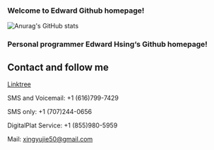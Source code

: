 ### Welcome to Edward Github homepage!
![Anurag's GitHub stats](https://github-readme-stats.vercel.app/api?username=xingyujie&show_icons=true&theme=radical)
### Personal programmer Edward Hsing‘s Github homepage!
## Contact and follow me

[Linktree](https://linktr.ee/xingyujie) 

SMS and Voicemail: +1 (616)799-7429

SMS only: +1 (707)244-0656

DigitalPlat Service: +1 (855)980-5959

Mail: xingyujie50@gmail.com
